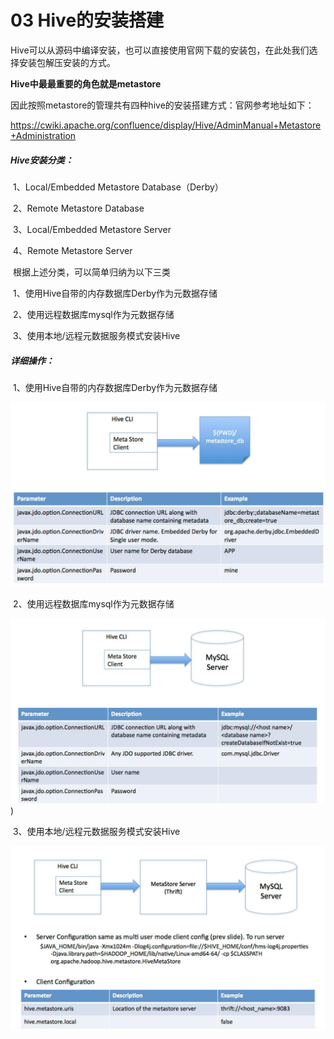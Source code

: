 # 03 Hive的安装搭建

Hive可以从源码中编译安装，也可以直接使用官网下载的安装包，在此处我们选择安装包解压安装的方式。

**Hive中最最重要的角色就是metastore**

因此按照metastore的管理共有四种hive的安装搭建方式：官网参考地址如下：

https://cwiki.apache.org/confluence/display/Hive/AdminManual+Metastore+Administration

##### Hive安装分类：

​	1、Local/Embedded Metastore Database（Derby）

​	2、Remote Metastore Database

​	3、Local/Embedded Metastore Server

​	4、Remote Metastore Server

​	根据上述分类，可以简单归纳为以下三类

​	1、使用Hive自带的内存数据库Derby作为元数据存储

​	2、使用远程数据库mysql作为元数据存储

​	3、使用本地/远程元数据服务模式安装Hive

##### 详细操作：

​	1、使用Hive自带的内存数据库Derby作为元数据存储

![1563262098436](../images/本地数据库模式安装.png)

​	2、使用远程数据库mysql作为元数据存储

![1563262117701](../images/远程数据库模式安装.png))

​	3、使用本地/远程元数据服务模式安装Hive

![1563262138267](../images/远程元数据服务安装.png)